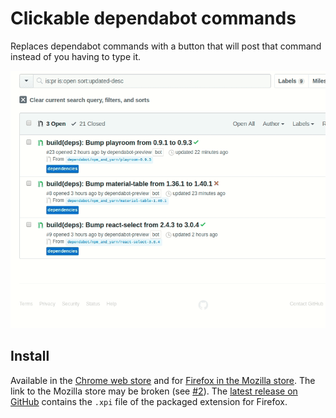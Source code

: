 # Clickable dependabot commands

Replaces dependabot commands with a button that will post that command instead of you having to type it.

![](preview.gif)

## Install

Available in the [Chrome web store](https://chrome.google.com/webstore/detail/clickable-dependabot-comm/ffidlmejllidmbpfeneoklopdafiljjg)
and for [Firefox in the Mozilla store](https://addons.mozilla.org/en-US/firefox/addon/dependabot-clickable-commads/).
The link to the Mozilla store may be broken (see [#2](https://github.com/eps1lon/dependabot-clickable-commands/issues/2)). The [latest release on GitHub](https://github.com/eps1lon/dependabot-clickable-commands/releases/latest) contains the `.xpi` file of the packaged extension for Firefox.
